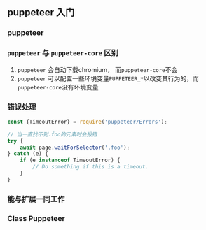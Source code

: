 ## puppeteer 入门

### puppeteer

### `puppeteer` 与 `puppeteer-core` 区别
1. `puppeteer` 会自动下载chromium， 而`puppeteer-core`不会
2. `puppeteer` 可以配置一些环境变量`PUPPETEER_*`以改变其行为的，而`puppeteer-core`没有环境变量

### 错误处理
```js
const {TimeoutError} = require('puppeteer/Errors');

// 当一直找不到.foo的元素时会报错
try {
    await page.waitForSelector('.foo');
} catch (e) {
    if (e instanceof TimeoutError) {
        // Do something if this is a timeout.
    }
}
```

### 能与扩展一同工作

### Class Puppeteer